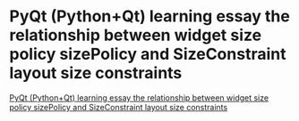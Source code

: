 # PyQt (Python+Qt) learning essay the relationship between widget size policy sizePolicy and SizeConstraint layout size constraints
[PyQt (Python+Qt) learning essay the relationship between widget size policy sizePolicy and SizeConstraint layout size constraints](https://aiwithcloud.com/2022/09/16/pyqt_pythonqt_learning_essay_the_relationship_between_widget_size_policy_sizepolicy_and_sizeconstraint_layout_size_constraints/)